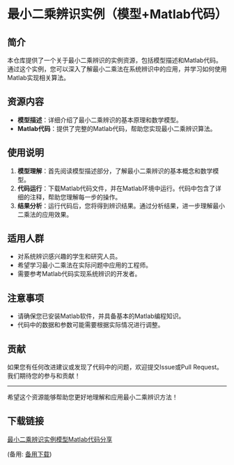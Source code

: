 # 最小二乘辨识实例（模型+Matlab代码）

## 简介
本仓库提供了一个关于最小二乘辨识的实例资源，包括模型描述和Matlab代码。通过这个实例，您可以深入了解最小二乘法在系统辨识中的应用，并学习如何使用Matlab实现相关算法。

## 资源内容
- **模型描述**：详细介绍了最小二乘辨识的基本原理和数学模型。
- **Matlab代码**：提供了完整的Matlab代码，帮助您实现最小二乘辨识算法。

## 使用说明
1. **模型理解**：首先阅读模型描述部分，了解最小二乘辨识的基本概念和数学模型。
2. **代码运行**：下载Matlab代码文件，并在Matlab环境中运行。代码中包含了详细的注释，帮助您理解每一步的操作。
3. **结果分析**：运行代码后，您将得到辨识结果。通过分析结果，进一步理解最小二乘法的应用效果。

## 适用人群
- 对系统辨识感兴趣的学生和研究人员。
- 希望学习最小二乘法在实际问题中应用的工程师。
- 需要参考Matlab代码实现系统辨识的开发者。

## 注意事项
- 请确保您已安装Matlab软件，并具备基本的Matlab编程知识。
- 代码中的数据和参数可能需要根据实际情况进行调整。

## 贡献
如果您有任何改进建议或发现了代码中的问题，欢迎提交Issue或Pull Request。我们期待您的参与和贡献！

---

希望这个资源能够帮助您更好地理解和应用最小二乘辨识方法！

## 下载链接
[最小二乘辨识实例模型Matlab代码分享](https://pan.quark.cn/s/799fc5e1d3d0) 

(备用: [备用下载](https://pan.baidu.com/s/1FCTyvpm1rHzYydqN9BEezQ?pwd=l0fw))
